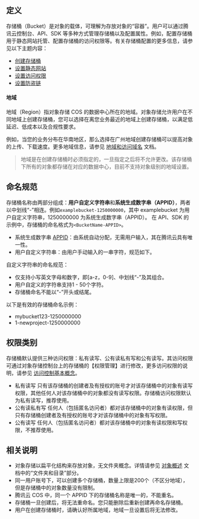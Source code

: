 ## 定义

存储桶（Bucket）是对象的载体，可理解为存放对象的“容器”。用户可以通过腾讯云控制台、API、SDK 等多种方式管理存储桶以及配置属性。例如，配置存储桶用于静态网站托管、配置存储桶的访问权限等。有关存储桶配置的更多信息，请参见以下主题内容： 
- [创建存储桶](https://intl.cloud.tencent.com/document/product/436/13309)
- [设置静态网站](https://intl.cloud.tencent.com/document/product/436/14984)
- [设置访问权限](https://intl.cloud.tencent.com/document/product/436/13315)
- [设置防盗链](https://intl.cloud.tencent.com/document/product/436/13319)

#### 地域
地域（Region）指对象存储 COS 的数据中心所在的地域。对象存储允许用户在不同地域上创建存储桶，您可以选择在离您业务最近的地域上创建存储桶，以满足低延迟、低成本以及合规性要求。

例如，当您的业务分布在华南地区，那么选择在广州地域创建存储桶可以提高对象的上传、下载速度。更多地域信息，请参见 [地域和访问域名](https://intl.cloud.tencent.com/document/product/436/6224) 文档。

>地域是在创建存储桶时必须指定的，一旦指定之后将不允许更改。该存储桶下所有的对象都存储在对应的数据中心，目前不支持对象级别的地域设置。

## 命名规范

存储桶名称由两部分组成：**用户自定义字符串**和**系统生成数字串（APPID）**，两者以中划线“-”相连。例如`examplebucket-1250000000`，其中 examplebucket 为用户自定义字符串，1250000000 为系统生成数字串（APPID）。
在 API、SDK 的示例中，存储桶的命名格式为`<BucketName-APPID>`。

- 系统生成数字串 [APPID](https://intl.cloud.tencent.com/document/product/436/18507)：由系统自动分配，无需用户输入，其在腾讯云具有唯一性。
- 用户自定义字符串：由用户手动输入的一串字符，规范如下。

自定义字符串的命名规范：

- 仅支持小写英文字母和数字，即[a-z，0-9]、中划线“-”及其组合。
- 用户自定义的字符串支持1 - 50个字符。
- 存储桶命名不能以“-”开头或结尾。

以下是有效的存储桶命名示例：

- mybucket123-1250000000
- 1-newproject-1250000000

## 权限类别

存储桶默认提供三种访问权限：私有读写、公有读私有写和公有读写。其访问权限可通过对象存储控制台上的存储桶的【权限管理】进行修改，更多访问权限的说明，请参见 [访问控制基本概念](https://intl.cloud.tencent.com/document/product/436/30581)。
- 私有读写
  只有该存储桶的创建者及有授权的账号才对该存储桶中的对象有读写权限，其他任何人对该存储桶中的对象都没有读写权限。存储桶访问权限默认为私有读写，推荐使用。
- 公有读私有写
  任何人（包括匿名访问者）都对该存储桶中的对象有读权限，但只有存储桶创建者及有授权的账号才对该存储桶中的对象有写权限。
- 公有读写
  任何人（包括匿名访问者）都对该存储桶中的对象有读权限和写权限，不推荐使用。

## 相关说明

- 对象存储以扁平化结构来存放对象，无文件夹概念。详情请参见 [对象概述](https://intl.cloud.tencent.com/document/product/436/13324) 文档中的“文件夹和目录”部分。
- 同一用户账号下，可以创建多个存储桶，数量上限是200个（不区分地域），但是存储桶中的对象数量没有限制。
- 腾讯云 COS 中，同一个 APPID 下的存储桶名称是唯一的，不能重名。
- 存储桶一旦创建后，将无法重命名。您只能删除后重新创建再命名存储桶。
- 用户在创建存储桶时，请确认好所属地域，地域一旦设置后将无法修改。

